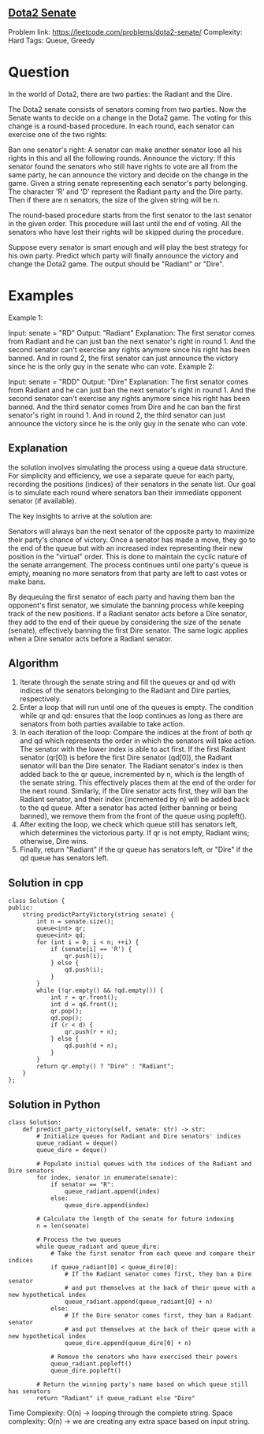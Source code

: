 ## [Dota2 Senate](https://leetcode.com/problems/dota2-senate/)

Problem link: https://leetcode.com/problems/dota2-senate/
Complexity: Hard 
Tags: Queue, Greedy


# Question

In the world of Dota2, there are two parties: the Radiant and the Dire.

The Dota2 senate consists of senators coming from two parties. Now the Senate wants to decide on a change in the Dota2 game. The voting for this change is a round-based procedure. In each round, each senator can exercise one of the two rights:

Ban one senator's right: A senator can make another senator lose all his rights in this and all the following rounds.
Announce the victory: If this senator found the senators who still have rights to vote are all from the same party, he can announce the victory and decide on the change in the game.
Given a string senate representing each senator's party belonging. The character 'R' and 'D' represent the Radiant party and the Dire party. Then if there are n senators, the size of the given string will be n.

The round-based procedure starts from the first senator to the last senator in the given order. This procedure will last until the end of voting. All the senators who have lost their rights will be skipped during the procedure.

Suppose every senator is smart enough and will play the best strategy for his own party. Predict which party will finally announce the victory and change the Dota2 game. The output should be "Radiant" or "Dire".

# Examples

Example 1:

Input: senate = "RD"
Output: "Radiant"
Explanation: 
The first senator comes from Radiant and he can just ban the next senator's right in round 1. 
And the second senator can't exercise any rights anymore since his right has been banned. 
And in round 2, the first senator can just announce the victory since he is the only guy in the senate who can vote.
Example 2:

Input: senate = "RDD"
Output: "Dire"
Explanation: 
The first senator comes from Radiant and he can just ban the next senator's right in round 1. 
And the second senator can't exercise any rights anymore since his right has been banned. 
And the third senator comes from Dire and he can ban the first senator's right in round 1. 
And in round 2, the third senator can just announce the victory since he is the only guy in the senate who can vote.

## Explanation

the solution involves simulating the process using a queue data structure. For simplicity and efficiency, we use a separate queue for each party, recording the positions (indices) of their senators in the senate list. Our goal is to simulate each round where senators ban their immediate opponent senator (if available).

The key insights to arrive at the solution are:

Senators will always ban the next senator of the opposite party to maximize their party's chance of victory.
Once a senator has made a move, they go to the end of the queue but with an increased index representing their new position in the "virtual" order. This is done to maintain the cyclic nature of the senate arrangement.
The process continues until one party's queue is empty, meaning no more senators from that party are left to cast votes or make bans.

By dequeuing the first senator of each party and having them ban the opponent's first senator, we simulate the banning process while keeping track of the new positions. If a Radiant senator acts before a Dire senator, they add to the end of their queue by considering the size of the senate (senate), effectively banning the first Dire senator. The same logic applies when a Dire senator acts before a Radiant senator.

## Algorithm

1. Iterate through the senate string and fill the queues qr and qd with indices of the senators belonging to the Radiant and Dire parties, respectively. 
2. Enter a loop that will run until one of the queues is empty. The condition while qr and qd: ensures that the loop continues as long as there are senators from both parties available to take action. 
3. In each iteration of the loop:
    Compare the indices at the front of both qr and qd which represents the order in which the senators will take action. The senator with the lower index is able to act first.
    If the first Radiant senator (qr[0]) is before the first Dire senator (qd[0]), the Radiant senator will ban the Dire senator. The Radiant senator's index is then added back to the qr queue, incremented by n, which is the length of the senate string. This effectively places them at the end of the order for the next round.
    Similarly, if the Dire senator acts first, they will ban the Radiant senator, and their index (incremented by n) will be added back to the qd queue.
    After a senator has acted (either banning or being banned), we remove them from the front of the queue using popleft().
4. After exiting the loop, we check which queue still has senators left, which determines the victorious party. If qr is not empty, Radiant wins; otherwise, Dire wins.
5. Finally, return "Radiant" if the qr queue has senators left, or "Dire" if the qd queue has senators left.

## Solution in cpp
```
class Solution {
public:
    string predictPartyVictory(string senate) {
        int n = senate.size();
        queue<int> qr;
        queue<int> qd;
        for (int i = 0; i < n; ++i) {
            if (senate[i] == 'R') {
                qr.push(i);
            } else {
                qd.push(i);
            }
        }
        while (!qr.empty() && !qd.empty()) {
            int r = qr.front();
            int d = qd.front();
            qr.pop();
            qd.pop();
            if (r < d) {
                qr.push(r + n);
            } else {
                qd.push(d + n);
            }
        }
        return qr.empty() ? "Dire" : "Radiant";       
    }
};
```

## Solution in Python
```
class Solution:
    def predict_party_victory(self, senate: str) -> str:
        # Initialize queues for Radiant and Dire senators' indices
        queue_radiant = deque()
        queue_dire = deque()
      
        # Populate initial queues with the indices of the Radiant and Dire senators
        for index, senator in enumerate(senate):
            if senator == "R":
                queue_radiant.append(index)
            else:
                queue_dire.append(index)
      
        # Calculate the length of the senate for future indexing
        n = len(senate)
      
        # Process the two queues
        while queue_radiant and queue_dire:
            # Take the first senator from each queue and compare their indices
            if queue_radiant[0] < queue_dire[0]:
                # If the Radiant senator comes first, they ban a Dire senator
                # and put themselves at the back of their queue with a new hypothetical index
                queue_radiant.append(queue_radiant[0] + n)
            else:
                # If the Dire senator comes first, they ban a Radiant senator
                # and put themselves at the back of their queue with a new hypothetical index
                queue_dire.append(queue_dire[0] + n)
          
            # Remove the senators who have exercised their powers
            queue_radiant.popleft()
            queue_dire.popleft()
      
        # Return the winning party's name based on which queue still has senators
        return "Radiant" if queue_radiant else "Dire"
```

Time Complexity: O(n) -> looping through the complete string.
Space complexity: O(n) -> we are creating any extra space based on input string. 	

